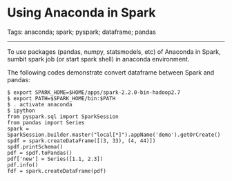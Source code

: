 # Using Anaconda in Spark
Tags: anaconda; spark; pyspark; dataframe; pandas

------

To use packages (pandas, numpy, statsmodels, etc) of Anaconda in Spark,
sumbit spark job (or start spark shell) in anaconda environment.

The following codes demonstrate convert dataframe between Spark and pandas:
```
$ export SPARK_HOME=$HOME/apps/spark-2.2.0-bin-hadoop2.7
$ export PATH=$SPARK_HOME/bin:$PATH
$ . activate anaconda
$ ipython
from pyspark.sql import SparkSession
from pandas import Series
spark = SparkSession.builder.master("local[*]").appName('demo').getOrCreate()
spdf = spark.createDataFrame([(3, 33), (4, 44)])
spdf.printSchema()
pdf = spdf.toPandas()
pdf['new'] = Series([1.1, 2.3])
pdf.info()
fdf = spark.createDataFrame(pdf)
```


